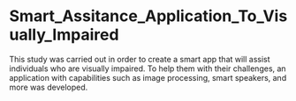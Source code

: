 # Smart_Assitance_Application_To_Visually_Impaired
This study was carried out in order to create a smart app that will assist individuals who are visually impaired. To help them with their challenges, an application with capabilities such as image processing, smart speakers, and more was developed.
